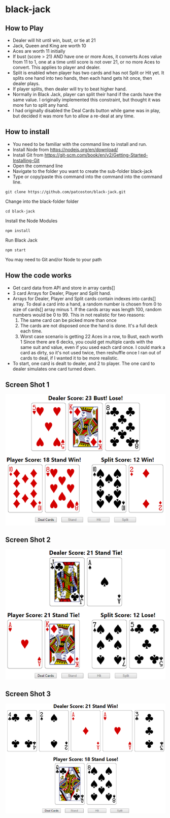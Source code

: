 # black-jack

## How to Play

- Dealer will hit until win, bust, or tie at 21
- Jack, Queen and King are worth 10
- Aces are worth 11 initially
- If bust (score > 21) AND have one or more Aces, it converts Aces value from 11 to 1, one at a time until score is not over 21, or no more Aces to convert. This applies to player and dealer.
- Split is enabled when player has two cards and has not Split or Hit yet. It splits one hand into two hands, then each hand gets hit once, then dealer plays.
- If player splits, then dealer will try to beat higher hand.
- Normally in Black Jack, player can split their hand if the cards have the same value. I originally implemented this constraint, but thought it was more fun to split any hand.
- I had originally disabled the Deal Cards button while game was in play, but decided it was more fun to allow a re-deal at any time.

## How to install

- You need to be familiar with the command line to install and run.
- Install Node from https://nodejs.org/en/download/
- Install Git from https://git-scm.com/book/en/v2/Getting-Started-Installing-Git
- Open the command line
- Navigate to the folder you want to create the sub-folder black-jack
- Type or copy/paste this command into the command into the command line.
```
git clone https://github.com/patcoston/black-jack.git
```
Change into the black-folder folder
```
cd black-jack
```
Install the Node Modules
```
npm install
```
Run Black Jack
```
npm start
```
You may need to Git and/or Node to your path

## How the code works

- Get card data from API and store in array cards[]
- 3 card Arrays for Dealer, Player and Split hand.
- Arrays for Dealer, Player and Split cards contain indexes into cards[] array. To deal a card into a hand, a random number is chosen from 0 to size of cards[] array minus 1. If the cards array was length 100, random numbers would be 0 to 99.
  This in not realistic for two reasons:
  1. The same card can be picked more than once
  2. The cards are not disposed once the hand is done. It's a full deck each time.
  3. Worst case scenario is getting 22 Aces in a row, to Bust, each worth 1
  Since there are 6 decks, you could get multiple cards with the same suit and value, even if you used each card once. I could mark a card as dirty, so it's not used twice, then reshuffle once I ran out of cards to deal, if I wanted it to be more realistic.
- To start, one card is dealt to dealer, and 2 to player. The one card to dealer simulates one card turned down.

## Screen Shot 1

![Split and Dealer Busts](https://github.com/patcoston/black-jack/blob/master/public/bj1.png)

## Screen Shot 2

![Split and Dealer Tie Black Jack](https://github.com/patcoston/black-jack/blob/master/public/bj2.png)

## Screen Shot 3

![Dealer Wins Black Jack](https://github.com/patcoston/black-jack/blob/master/public/bj3.png)
